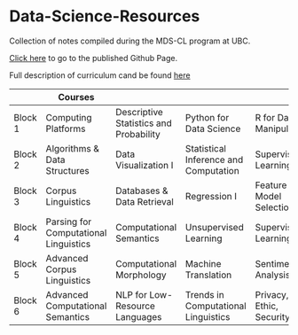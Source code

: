 # Data-Science-Resources

Collection of notes compiled during the MDS-CL program at UBC. 

[Click here](https://jaeihn.github.io/Data-Science-Resources/) to go to the published Github Page.




Full description of curriculum cand be found [here](https://masterdatascience.ubc.ca/programs/computational-linguistics)


|         | Courses                               |                                        |                                       |                           |
|---------|---------------------------------------|----------------------------------------|---------------------------------------|---------------------------|
| Block 1 | Computing Platforms                   | Descriptive Statistics and Probability | Python for Data Science               | R for Data Manipulation   |
| Block 2 | Algorithms & Data Structures          | Data Visualization I                   | Statistical Inference and Computation | Supervised Learning       |
| Block 3 | Corpus Linguistics                    | Databases & Data Retrieval             | Regression I                          | Feature & Model Selection |
| Block 4 | Parsing for Computational Linguistics | Computational Semantics                | Unsupervised Learning                 | Supervised Learning II    |
| Block 5 | Advanced Corpus Linguistics           | Computational Morphology               | Machine Translation                   | Sentiment Analysis        |
| Block 6 | Advanced Computational Semantics      | NLP for Low-Resource Languages         | Trends in Computational Linguistics   | Privacy, Ethic, Security  |